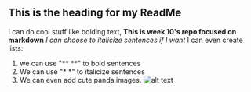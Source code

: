 ## This is the heading for my ReadMe
I can do cool stuff like bolding text, **This is week 10's repo focused on markdown**
*I can choose to italicize sentences if I want*
I can even create lists:
1. we can use "** **" to bold sentences
2. We can use "* *" to italicize sentences
3. We can even add cute panda images.
![alt text](https://github.com/user-attachments/assets/c58e1d72-42e1-4510-b332-75174fa09a16)

